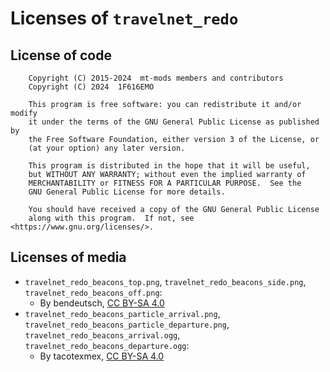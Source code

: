 # Licenses of `travelnet_redo`

## License of code

        Copyright (C) 2015-2024  mt-mods members and contributors
        Copyright (C) 2024  1F616EMO

        This program is free software: you can redistribute it and/or modify
        it under the terms of the GNU General Public License as published by
        the Free Software Foundation, either version 3 of the License, or
        (at your option) any later version.

        This program is distributed in the hope that it will be useful,
        but WITHOUT ANY WARRANTY; without even the implied warranty of
        MERCHANTABILITY or FITNESS FOR A PARTICULAR PURPOSE.  See the
        GNU General Public License for more details.

        You should have received a copy of the GNU General Public License
        along with this program.  If not, see <https://www.gnu.org/licenses/>.

## Licenses of media

* `travelnet_redo_beacons_top.png`, `travelnet_redo_beacons_side.png`, `travelnet_redo_beacons_off.png`:
  * By bendeutsch, [CC BY-SA 4.0][CCBYSA4]
* `travelnet_redo_beacons_particle_arrival.png`, `travelnet_redo_beacons_particle_departure.png`, `travelnet_redo_beacons_arrival.ogg`, `travelnet_redo_beacons_departure.ogg`:
  * By tacotexmex, [CC BY-SA 4.0][CCBYSA4]

[CCBYSA4]: http://creativecommons.org/licenses/by-sa/4.0/
